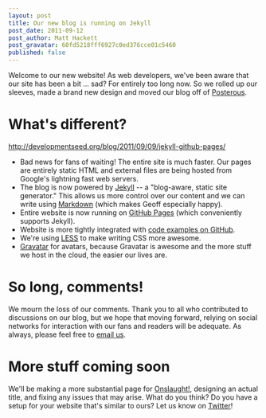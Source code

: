 ```yaml
---
layout: post
title: Our new blog is running on Jekyll
post_date: 2011-09-12
post_author: Matt Hackett
post_gravatar: 60fd5218fff6927c0ed376cce01c5460
published: false
---
```

Welcome to our new website! As web developers, we've been aware that our site has been a bit ... sad? For entirely too long now. So we rolled up our sleeves, made a brand new design and moved our blog off of [Posterous](http://posterous.com/).

# What's different?

http://developmentseed.org/blog/2011/09/09/jekyll-github-pages/

* Bad news for fans of waiting! The entire site is much faster. Our pages are entirely static HTML and external files are being hosted from Google's lightning fast web servers.
* The blog is now powered by [Jekyll](https://github.com/mojombo/jekyll) -- a "blog-aware, static site generator." This allows us more control over our content and we can write using [Markdown](http://daringfireball.net/projects/markdown/) (which makes Geoff especially happy).
* Entire website is now running on [GitHub Pages](http://pages.github.com/) (which conveniently supports Jekyll).
* Website is more tightly integrated with [code examples on GitHub](https://github.com/lostdecade).
* We're using [LESS](http://lesscss.org/) to make writing CSS more awesome.
* [Gravatar](http://en.gravatar.com/) for avatars, because Gravatar is awesome and the more stuff we host in the cloud, the easier our lives are.

# So long, comments!

We mourn the loss of our comments. Thank you to all who contributed to discussions on our blog, but we hope that moving forward, relying on social networks for interaction with our fans and readers will be adequate. As always, please feel free to [email us](/contact/).

# More stuff coming soon

We'll be making a more substantial page for [Onslaught!](/onslaught_arena/), designing an actual title, and fixing any issues that may arise. What do you think? Do you have a setup for your website that's similar to ours? Let us know on [Twitter](https://twitter.com/#!/lostdecadegames)!
